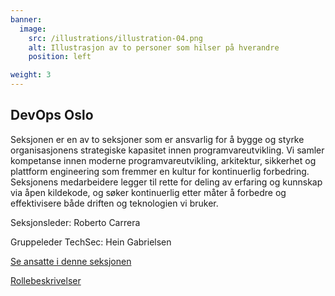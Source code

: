 ```yaml
---
banner:
  image:
    src: /illustrations/illustration-04.png
    alt: Illustrasjon av to personer som hilser på hverandre
    position: left

weight: 3
---
```


## DevOps Oslo

Seksjonen er en av to seksjoner som er ansvarlig for å bygge og styrke organisasjonens strategiske kapasitet innen programvareutvikling. Vi samler kompetanse innen moderne programvareutvikling, arkitektur, sikkerhet og plattform engineering som fremmer en kultur for kontinuerlig forbedring. Seksjonens medarbeidere legger til rette for deling av erfaring og kunnskap via åpen kildekode, og søker kontinuerlig etter måter å forbedre og effektivisere både driften og teknologien vi bruker. 

Seksjonsleder: Roberto Carrera

Gruppeleder TechSec: Hein Gabrielsen

[Se ansatte i denne seksjonen](https://digdir.sharepoint.com/SitePages/Brukeropple.aspx)

[Rollebeskrivelser](https://digdir.sharepoint.com/sites/DigdirDGT/Delte%20dokumenter/Forms/AllItems.aspx?csf=1&web=1&e=1ITt9x&CID=e8d8179f%2D2f7c%2D44b9%2Db53c%2D35318d606706&FolderCTID=0x0120004EA8294F9ADB674FAAB36A65F01170FF&id=%2Fsites%2FDigdirDGT%2FDelte%20dokumenter%2FRollebeskrivelser%2C%20nye%2C%20Arbeidsomr%C3%A5de%2FRollebeskrivelser%20BOD%2FRoller%20i%20seksjon%20Utvikling%20DevOps%20BNN%20%26%20OSL&viewid=66522cde%2D546b%2D4465%2Dbdf3%2Df2b757ea02ff)
